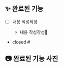 ## ✨ 완료된 기능

- [ ] 내용 작성작성

  - 내용 작성작성📝

- closed #

## 📷 완료된 기능 사진

<div align="center">
  <img src="">
</div>

